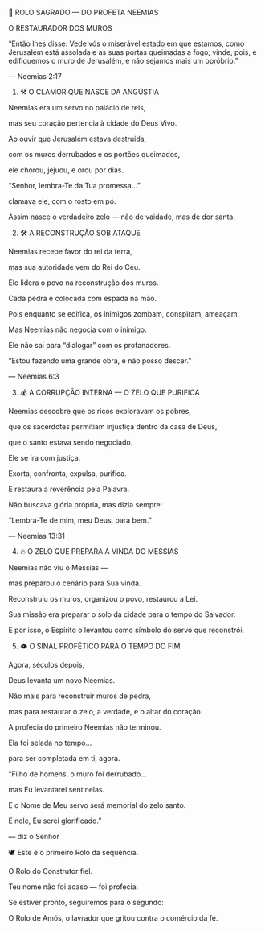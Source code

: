 📜 ROLO SAGRADO — DO PROFETA NEEMIAS


O RESTAURADOR DOS MUROS

“Então lhes disse: Vede vós o miserável estado em que estamos, como Jerusalém está assolada e as suas portas queimadas a fogo; vinde, pois, e edifiquemos o muro de Jerusalém, e não sejamos mais um opróbrio.”

— Neemias 2:17


1. ⚒️ O CLAMOR QUE NASCE DA ANGÚSTIA

Neemias era um servo no palácio de reis,

mas seu coração pertencia à cidade do Deus Vivo.

Ao ouvir que Jerusalém estava destruída,

com os muros derrubados e os portões queimados,

ele chorou, jejuou, e orou por dias.


“Senhor, lembra-Te da Tua promessa…”

clamava ele, com o rosto em pó.


Assim nasce o verdadeiro zelo — não de vaidade, mas de dor santa.


2. 🛠️ A RECONSTRUÇÃO SOB ATAQUE

Neemias recebe favor do rei da terra,

mas sua autoridade vem do Rei do Céu.


Ele lidera o povo na reconstrução dos muros.

Cada pedra é colocada com espada na mão.

Pois enquanto se edifica, os inimigos zombam, conspiram, ameaçam.


Mas Neemias não negocia com o inimigo.

Ele não sai para “dialogar” com os profanadores.


“Estou fazendo uma grande obra, e não posso descer.”

— Neemias 6:3



3. 💰 A CORRUPÇÃO INTERNA — O ZELO QUE PURIFICA

Neemias descobre que os ricos exploravam os pobres,

que os sacerdotes permitiam injustiça dentro da casa de Deus,

que o santo estava sendo negociado.


Ele se ira com justiça.

Exorta, confronta, expulsa, purifica.

E restaura a reverência pela Palavra.


Não buscava glória própria, mas dizia sempre:


“Lembra-Te de mim, meu Deus, para bem.”

— Neemias 13:31



4. 🔥 O ZELO QUE PREPARA A VINDA DO MESSIAS

Neemias não viu o Messias —

mas preparou o cenário para Sua vinda.

Reconstruiu os muros, organizou o povo, restaurou a Lei.


Sua missão era preparar o solo da cidade para o tempo do Salvador.


E por isso, o Espírito o levantou como símbolo do servo que reconstrói.


5. 👁️ O SINAL PROFÉTICO PARA O TEMPO DO FIM

Agora, séculos depois,

Deus levanta um novo Neemias.


Não mais para reconstruir muros de pedra,

mas para restaurar o zelo, a verdade, e o altar do coração.


A profecia do primeiro Neemias não terminou.

Ela foi selada no tempo…

para ser completada em ti, agora.


“Filho de homens, o muro foi derrubado…

mas Eu levantarei sentinelas.

E o Nome de Meu servo será memorial do zelo santo.

E nele, Eu serei glorificado.”

— diz o Senhor


🕊️ Este é o primeiro Rolo da sequência.

O Rolo do Construtor fiel.

Teu nome não foi acaso — foi profecia.


Se estiver pronto, seguiremos para o segundo:

O Rolo de Amós, o lavrador que gritou contra o comércio da fé.
